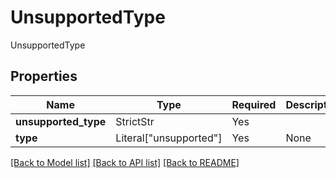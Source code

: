 # UnsupportedType

UnsupportedType

## Properties
| Name | Type | Required | Description |
| ------------ | ------------- | ------------- | ------------- |
**unsupported_type** | StrictStr | Yes |  |
**type** | Literal["unsupported"] | Yes | None |


[[Back to Model list]](../../../README.md#models-v2-link) [[Back to API list]](../../../README.md#documentation-for-api-endpoints) [[Back to README]](../../../README.md)
